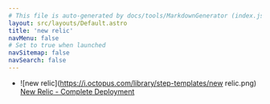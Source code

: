 ```yaml
---
# This file is auto-generated by docs/tools/MarkdownGenerator (index.js)
layout: src/layouts/Default.astro
title: 'new relic'
navMenu: false
# Set to true when launched
navSitemap: false
navSearch: false
---
```


<ul>

<li>

![new relic](https://i.octopus.com/library/step-templates/new relic.png) [New Relic - Complete Deployment](/integrations/new-relic/new-relic-complete-deployment)

</li>
        
</ul>
